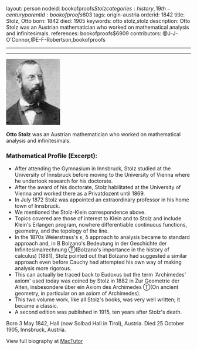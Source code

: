 layout: person
nodeid: bookofproofs$Stolz
categories: history,19th-century
parentid: bookofproofs$603
tags: origin-austria
orderid: 1842
title: Stolz, Otto
born: 1842
died: 1905
keywords: otto stolz,stolz
description: Otto Stolz was an Austrian mathematician who worked on mathematical analysis and infinitesimals.
references: bookofproofs$6909
contributors: @J-J-O'Connor,@E-F-Robertson,bookofproofs

---



---

![Stolz.jpg](https://github.com/bookofproofs/bookofproofs.github.io/blob/main/_sources/_assets/images/portraits/Stolz.jpg?raw=true)

**Otto Stolz**  was an Austrian mathematician who worked on mathematical analysis and infinitesimals.

### Mathematical Profile (Excerpt):
* After attending the Gymnasium in Innsbruck, Stolz studied at the University of Innsbruck before moving to the University of Vienna where he undertook research for his doctorate.
* After the award of his doctorate, Stolz habilitated at the University of Vienna and worked there as a Privatdozent until 1869.
* In July 1872 Stolz was appointed an extraordinary professor in his home town of Innsbruck.
* We mentioned the Stolz-Klein correspondence above.
* Topics covered are those of interest to Klein and to Stolz and include Klein's Erlangen program, nowhere differentiable continuous functions, geometry, and the topology of the line.
* In the 1870s Weierstrass's ε, δ approach to analysis became to standard approach and, in B Bolzano's Bedeutung in der Geschichte der Infinitesimalrechnung Ⓣ(Bolzano's importance in the history of calculus) (1881), Stolz pointed out that Bolzano had suggested a similar approach even before Cauchy had attempted his own way of making analysis more rigorous.
* This can actually be traced back to Eudoxus but the term 'Archimedes' axiom' used today was coined by Stolz in 1882 in Zur Geometrie der Alten, insbesondere über ein Axiom des Archimedes Ⓣ(On ancient geometry, in particular on an axiom of Archimedes).
* This two volume work, like all  Stolz's books, was very well written; it became a classic.
* A second edition was published in 1915, ten years after Stolz's death.

Born 3 May 1842, Hall (now Solbad Hall in Tirol), Austria. Died 25 October 1905, Innsbruck, Austria.

View full biography at [MacTutor](https://mathshistory.st-andrews.ac.uk/Biographies/Stolz/)
